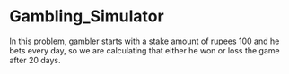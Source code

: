 # Gambling_Simulator
In this problem, gambler starts with a stake amount of rupees 100 and he bets every day, so we are calculating that either he won or loss the game after 20 days.
